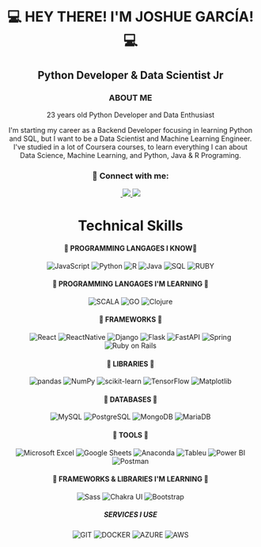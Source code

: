 <h1 align="center">💻 HEY THERE! I'M JOSHUE GARCÍA! 💻</h1>
<h2 align="center">Python Developer & Data Scientist Jr</h4>

<h3 align="center"> ABOUT ME </h3>
<p align="center">23 years old Python Developer and Data Enthusiast</p>
<p align="center">
I'm starting my career as a Backend Developer focusing in learning Python and SQL, but I want to be a Data Scientist and Machine Learning Engineer. 
I've studied in a lot of Coursera courses, to learn everything I can about Data Science, Machine Learning, and Python, Java & R Programing.
</p>
  
<h3 align="center"> 🤝 Connect with me: </h3>

<div align="center">
  
  <a href="https://www.linkedin.com/in/davettomx/" target="_blank">
    <img src="https://img.shields.io/badge/LinkedIn-20232A?style=for-the-badge&logo=linkedin&logoColor=white" alt="">
  </a>
  
  <a href="https://www.instagram.com/davettomx/">
    <img src="https://img.shields.io/badge/instagram-20232A?style=for-the-badge&logo=instagram&logoColor=white">
  </a>

  <a href="https://www.tiktok.com/@davetto_mx">
    <img src="https://img.shields.io/badge/tiktok-20232A?style=for-the-badge&logo=tiktok&logoColor=white">
  </a>
</div>

<div align="center">
  
# Technical Skills
  
#### 💼 PROGRAMMING LANGAGES I KNOW💼
![JavaScript](https://img.shields.io/badge/javascript-14354C?style=for-the-badge&logo=javascript&logoColor=white)
![Python](https://img.shields.io/badge/Python-14354C?style=for-the-badge&logo=python&logoColor=white)
![R](https://img.shields.io/badge/r-14354C?style=for-the-badge&logo=r&logoColor=white)
![Java](https://img.shields.io/badge/java-14354C?style=for-the-badge&logo=Java&logoColor=white)
![SQL](https://img.shields.io/badge/sql-14354C?style=for-the-badge&logo=scala&logoColor=white)
![RUBY](https://img.shields.io/badge/Ruby-14354C?style=for-the-badge&logo=ruby&logoColor=white)
  
#### 💼 PROGRAMMING LANGAGES I'M LEARNING 💼
![SCALA](https://img.shields.io/badge/Scala-14354C?style=for-the-badge&logo=scala&logoColor=white)
![GO](https://img.shields.io/badge/Go-14354C?style=for-the-badge&logo=go&logoColor=white)
![Clojure](https://img.shields.io/badge/clojure-14354C?style=for-the-badge&logoColor=white)

#### 💼 FRAMEWORKS 💼
![React](https://img.shields.io/badge/React-20232A?style=for-the-badge&logo=react&logoColor=61DAFB)
![ReactNative](https://img.shields.io/badge/React_Native-20232A?style=for-the-badge&logo=react&logoColor=61DAFB)
![Django](https://img.shields.io/static/v1?style=for-the-badge&message=Django&color=20232A&logo=Django&logoColor=FFFFFF&label=)
![Flask](https://img.shields.io/badge/Flask-20232A?style=for-the-badge&logo=flask&logoColor=white)
![FastAPI](https://img.shields.io/badge/FastApi-20232A?style=for-the-badge&logo=fastapi&logoColor=white)
![Spring](https://img.shields.io/badge/Spring-20232A?style=for-the-badge&logo=spring&logoColor=white)
![Ruby on Rails](https://img.shields.io/static/v1?style=for-the-badge&message=Ruby+on+Rails&color=20232A&logo=Ruby+on+Rails&logoColor=FFFFFF&label=)

#### 💼 LIBRARIES 💼
![pandas](https://img.shields.io/static/v1?style=for-the-badge&message=pandas&color=150458&logo=pandas&logoColor=FFFFFF&label=)
![NumPy](https://img.shields.io/static/v1?style=for-the-badge&message=NumPy&color=013243&logo=NumPy&logoColor=FFFFFF&label=)
![scikit-learn](https://img.shields.io/static/v1?style=for-the-badge&message=scikit-learn&color=222222&logo=scikit-learn&logoColor=F7931E&label=)
![TensorFlow](https://img.shields.io/badge/TensorFlow-FF6F00?style=for-the-badge&logo=tensorflow&logoColor=white)
![Matplotlib](https://img.shields.io/static/v1?style=for-the-badge&message=Matplotlib&color=3F4F75&logo=Plotly&logoColor=FFFFFF&label=)
<!-- ![PyTorch](https://img.shields.io/static/v1?style=for-the-badge&message=PyTorch&color=EE4C2C&logo=PyTorch&logoColor=FFFFFF&label=) -->
<!-- ![Plotly](https://img.shields.io/static/v1?style=for-the-badge&message=Plotly&color=3F4F75&logo=Plotly&logoColor=FFFFFF&label=) -->
<!-- ![SciPy](https://img.shields.io/static/v1?style=for-the-badge&message=SciPy&color=222222&logo=SciPy&logoColor=8CAAE6&label=) -->
<!-- ![Scrappy](https://img.shields.io/static/v1?style=for-the-badge&message=Scrappy&color=013243&logoColor=FFFFFF&label=) -->
<!-- ![Selenium](https://img.shields.io/badge/Selenium-404D59?style=for-the-badge) -->

#### 💼 DATABASES 💼
![MySQL](https://img.shields.io/static/v1?style=for-the-badge&message=MySQL&color=4479A1&logo=MySQL&logoColor=FFFFFF&label=)
![PostgreSQL](https://img.shields.io/static/v1?style=for-the-badge&message=PostgreSQL&color=4169E1&logo=PostgreSQL&logoColor=FFFFFF&label=)
![MongoDB](https://img.shields.io/static/v1?style=for-the-badge&message=MongoDB&color=47A248&logo=MongoDB&logoColor=FFFFFF&label=)
![MariaDB](https://img.shields.io/badge/MariaDB-003545?style=for-the-badge&logo=mariadb&logoColor=white)

#### 💼 TOOLS 💼
![Microsoft Excel](https://img.shields.io/static/v1?style=for-the-badge&message=Microsoft+Excel&color=217346&logo=Microsoft+Excel&logoColor=FFFFFF&label=)
![Google Sheets](https://img.shields.io/badge/Google%20Sheets-34A853?style=for-the-badge&logo=google-sheets&logoColor=white)
![Anaconda](https://img.shields.io/static/v1?style=for-the-badge&message=Anaconda&color=44A833&logo=Anaconda&logoColor=FFFFFF&label=)
![Tableu](https://img.shields.io/badge/Tableau-E97627?style=for-the-badge&logo=Tableau&logoColor=white)
![Power BI](https://img.shields.io/static/v1?style=for-the-badge&message=Power+BI&color=222222&logo=Power+BI&logoColor=F2C811&label=)
![Postman](https://img.shields.io/static/v1?style=for-the-badge&message=Postman&color=FF6C37&logo=Postman&logoColor=FFFFFF&label=)

#### 💼 FRAMEWORKS & LIBRARIES I'M LEARNING  💼
![Sass](https://img.shields.io/static/v1?style=for-the-badge&message=Sass&color=CC6699&logo=Sass&logoColor=FFFFFF&label=)
![Chakra UI](https://img.shields.io/static/v1?style=for-the-badge&message=Chakra+UI&color=319795&logo=Chakra+UI&logoColor=FFFFFF&label=)
![Bootstrap](https://img.shields.io/static/v1?style=for-the-badge&message=Bootstrap&color=7952B3&logo=Bootstrap&logoColor=FFFFFF&label=)

##### SERVICES I USE
![GIT](https://img.shields.io/badge/GIT-E44C30?style=for-the-badge&logo=git&logoColor=white)
![DOCKER](https://img.shields.io/badge/docker-14354C?style=for-the-badge&logo=docker&logoColor=white)
![AZURE](https://img.shields.io/badge/Microsoft_Azure-0089D6?style=for-the-badge&logo=microsoft-azure&logoColor=white)
![AWS](https://img.shields.io/badge/Amazon_AWS-232F3E?style=for-the-badge&logo=amazon-aws&logoColor=white)
</div>
